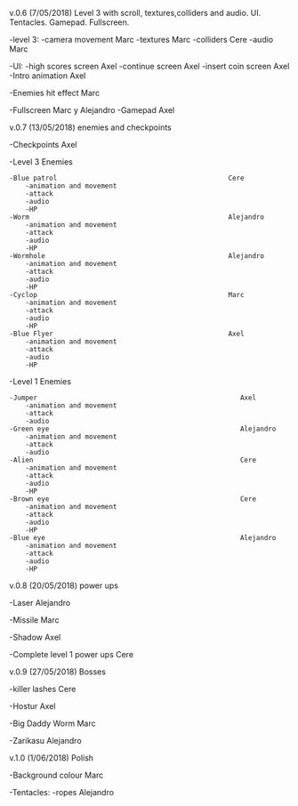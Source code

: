 v.0.6 (7/05/2018) Level 3 with scroll, textures,colliders and audio. UI. Tentacles. Gamepad. Fullscreen.

-level 3:
	-camera movement                         Marc
	-textures                                Marc
	-colliders                               Cere
	-audio                                   Marc

-UI:
	-high scores screen                      Axel
	-continue screen                         Axel
 	-insert coin screen                      Axel
	-Intro animation                         Axel

-Enemies hit effect                              Marc

-Fullscreen                                      Marc y Alejandro
-Gamepad                                         Axel
	
	

v.0.7 (13/05/2018) enemies and checkpoints


-Checkpoints                                           Axel

-Level 3 Enemies

	-Blue patrol                                           Cere                 
		-animation and movement
		-attack
		-audio
		-HP
	-Worm                                                  Alejandro
		-animation and movement
		-attack
		-audio
		-HP
	-Wormhole                                              Alejandro
		-animation and movement
		-attack
		-audio
		-HP
	-Cyclop                                                Marc
		-animation and movement
		-attack
		-audio
		-HP
	-Blue Flyer                                            Axel
		-animation and movement
		-attack
		-audio
		-HP

-Level 1 Enemies

	-Jumper                                                   Axel
		-animation and movement
		-attack
		-audio
	-Green eye                                                Alejandro          
		-animation and movement
		-attack
		-audio
	-Alien                                                    Cere
		-animation and movement
		-attack
		-audio
		-HP
	-Brown eye                                                Cere
		-animation and movement
		-attack
		-audio
		-HP
	-Blue eye                                                 Alejandro 
		-animation and movement
		-attack
		-audio
		-HP
	

v.0.8 (20/05/2018) power ups

-Laser                                                       Alejandro

-Missile                                                     Marc

-Shadow                                                      Axel

-Complete level 1 power ups                                  Cere


v.0.9 (27/05/2018) Bosses

-killer lashes                                               Cere

-Hostur                                                      Axel

-Big Daddy Worm                                              Marc

-Zarikasu                                                    Alejandro

v.1.0 (1/06/2018) Polish

-Background colour                                           Marc

-Tentacles:
	-ropes                                               Alejandro
